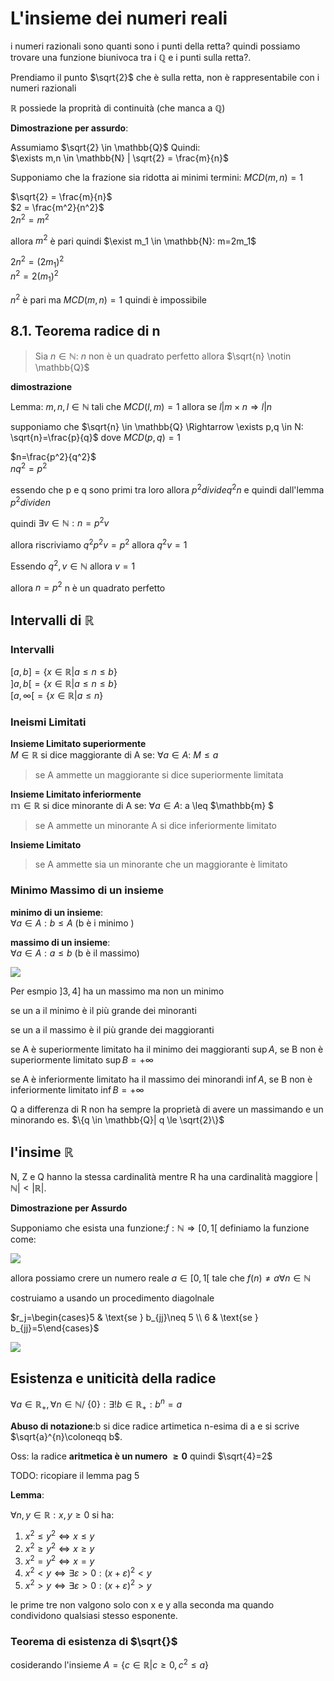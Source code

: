 
# L'insieme dei numeri reali

i numeri razionali sono quanti sono i punti della retta? quindi possiamo trovare una funzione biunivoca tra i $\mathbb{Q}$ e i punti sulla retta?.

Prendiamo il punto $\sqrt{2}$ che è sulla retta, non è rappresentabile con i numeri razionali

$\mathbb{R}$ possiede la proprità di continuità (che manca a $\mathbb{Q}$)

**Dimostrazione per assurdo**: 

Assumiamo $\sqrt{2} \in \mathbb{Q}$ Quindi:  
$\exists m,n \in \mathbb{N} | \sqrt{2} = \frac{m}{n}$

Supponiamo che la frazione sia ridotta ai minimi termini: $MCD(m,n)=1$

$\sqrt{2} = \frac{m}{n}$  
$2 = \frac{m^2}{n^2}$   
$2n^2 = m^2$   

allora $m^2$ è pari quindi $\exist m_1 \in \mathbb{N}: m=2m_1$

$2n^2 = (2m_1)^2$   
$n^2 = 2(m_1)^2$   

$n^2$ è pari ma  $MCD(m,n)=1$ quindi è impossibile



## 8.1. Teorema radice di n

> Sia $n \in \mathbb{N}$: $n$ non è un quadrato perfetto allora $\sqrt{n} \notin \mathbb{Q}$

**dimostrazione**

Lemma: $m,n,l \in \mathbb{N}$  tali che $MCD(l,m)=1$ allora se $l | m \times n \Rightarrow l | n$


supponiamo che $\sqrt{n} \in \mathbb{Q} \Rightarrow \exists p,q \in N: \sqrt{n}=\frac{p}{q}$ dove $MCD(p,q)=1$

$n=\frac{p^2}{q^2}$  
$nq^2=p^2$  

essendo che p e q sono primi tra loro allora $p^2 divide q^2n$ e quindi dall'lemma $p^2 divide n$  

quindi $\exists v \in \mathbb{N}: n = p^2v$

allora riscriviamo $q^2p^2v=p^2$ allora $q^2v=1$

Essendo $q^2 , v \in \mathbb{N}$ allora $v=1$

allora $n=p^2$ n è un quadrato perfetto



## Intervalli di $\mathbb{R}$


### Intervalli
$[a,b]=\{x \in \mathbb{R} | a \leq n\leq b\}$  
$]a,b[=\{x \in \mathbb{R} | a \le n\le b\}$  
$[a, \infty [=\{x \in \mathbb{R} | a \le n\}$  


### Ineismi Limitati
**Insieme Limitato superiormente**   
$M \in \mathbb{R}$ si dice maggiorante di A se:
$\forall a \in A$:  $M \leq a$

> se A ammette un maggiorante si dice superiormente limitata

**Insieme Limitato inferiormente**   
$\mathbb{m} \in \mathbb{R}$ si dice minorante di A se:
$\forall a \in A$: a \leq $\mathbb{m}  $

> se A ammette un minorante A si dice inferiormente limitato

**Insieme Limitato**  
> se A ammette sia un minorante che un maggiorante è limitato

### Minimo Massimo di un insieme
**minimo di un insieme**:  
$\forall a \in A : b \leq A$ (b è i minimo )

**massimo di un insieme**:  
$\forall a \in A : a \leq b$ (b è il massimo)

![](../img/minimax.png)

Per esmpio $]3,4]$ ha un massimo ma non un minimo


se un a il minimo è il più grande dei minoranti

se un a il massimo è il più grande dei maggioranti


se A è superiormente limitato ha il minimo dei maggioranti $\sup A$, se B non è superiormente limitato  $\sup B= +\infty$

se A è inferiormente limitato ha il massimo dei minorandi $\inf A$, se B non è inferiormente limitato  $\inf B= +\infty$


Q a differenza di R non ha sempre la proprietà di avere un massimando e un minorando es. $\{q \in \mathbb{Q}| q \le \sqrt{2}\}$


## l'insime $\mathbb{R}$

N, Z e Q hanno la stessa cardinalità mentre R ha una cardinalità maggiore $|\mathbb{N}|<|\mathbb{R}|$.

**Dimostrazione per Assurdo**

Supponiamo che esista una funzione:$f:\mathbb{N} \Rightarrow [0,1[$ 
definiamo la funzione come:

![](../img/NtoR.png)

allora possiamo crere un numero reale $a \in [0,1[$ tale che $f(n)\neq a \forall n \in \mathbb{N}$

costruiamo a usando un procedimento diagolnale

$r_j=\begin{cases}5 & \text{se } b_{jj}\neq 5 \\ 6 & \text{se } b_{jj}=5\end{cases}$

![](../img/NtoRnot.png)

## Esistenza e uniticità della radice

$\forall a \in \mathbb{R_{+}}, \forall n \in \mathbb{N} /\ \{0\} : \exists! b \in \mathbb{R_{+}} : b^n=a$


**Abuso di notazione**:b si dice radice artimetica n-esima di a e si scrive $\sqrt{a}^{n}\coloneqq b$.

Oss: la radice **aritmetica è un numero $\ge 0$** quindi $\sqrt{4}=2$

TODO: ricopiare il lemma pag 5

**Lemma**:

$\forall n,y \in \mathbb{R}: x,y \ge 0$
si ha:
1. $x^2 \le y^2 \Leftrightarrow x \le  y$
2. $x^2 \ge y^2 \Leftrightarrow x \ge y$
3. $x^2 = y^2 \Leftrightarrow x = y$
4. $x^2 < y \Leftrightarrow \exists \varepsilon > 0: (x+\varepsilon)^2 < y$
5. $x^2 > y \Leftrightarrow \exists \varepsilon > 0: (x+\varepsilon)^2 > y$

le prime tre non valgono solo con x e y alla seconda ma quando condividono qualsiasi stesso esponente.

### Teorema di esistenza di $\sqrt{}$

cosiderando l'insieme $A = \{c \in \mathbb{R} | c \ge 0 , c^2 \le a\}$
